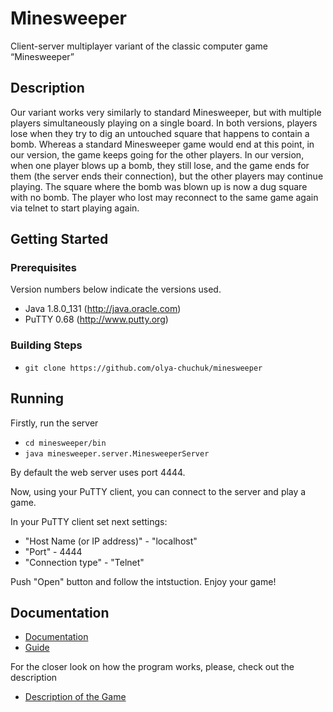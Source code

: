 # Minesweeper
Client-server multiplayer variant of the classic computer game “Minesweeper”

## Description

Our variant works very similarly to standard Minesweeper, but with multiple players simultaneously playing on a single board. In both versions, players lose when they try to dig an untouched square that happens to contain a bomb. Whereas a standard Minesweeper game would end at this point, in our version, the game keeps going for the other players. In our version, when one player blows up a bomb, they still lose, and the game ends for them (the server ends their connection), but the other players may continue playing. The square where the bomb was blown up is now a dug square with no bomb. The player who lost may reconnect to the same game again via telnet to start playing again.

## Getting Started

### Prerequisites

Version numbers below indicate the versions used.

 * Java 1.8.0_131 (http://java.oracle.com)
 * PuTTY 0.68 (http://www.putty.org)
 
### Building Steps

 * ```git clone https://github.com/olya-chuchuk/minesweeper```
 
## Running

Firstly, run the server

 * ```cd minesweeper/bin```
 * ```java minesweeper.server.MinesweeperServer```
 
 By default the web server uses port 4444.
 
 Now, using your PuTTY client, you can connect to the server and play a game. 
 
 In your PuTTY client set next settings:

  * "Host Name (or IP address)" - "localhost"
  * "Port" - 4444
  * "Connection type" - "Telnet"
  
 Push "Open" button and follow the intstuction. Enjoy your game!

## Documentation

  * [Documentation](http://htmlpreview.github.io/?https://github.com/olya-chuchuk/minesweeper/blob/master/docs/index.html)
  * [Guide](https://github.com/olya-chuchuk/minesweeper/blob/master/guide.md)
 
 For the closer look on how the program works, please, check out the description
 
  * [Description of the Game](https://github.com/olya-chuchuk/minesweeper/blob/master/description.md)
